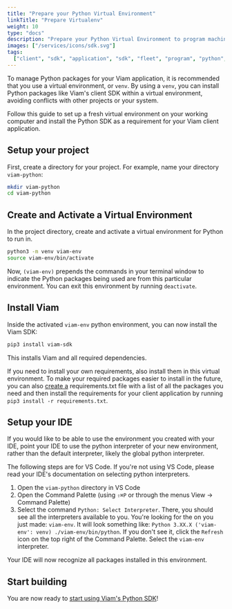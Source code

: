 ```yaml
---
title: "Prepare your Python Virtual Environment"
linkTitle: "Prepare Virtualenv"
weight: 10
type: "docs"
description: "Prepare your Python Virtual Environment to program machines with the Python SDK."
images: ["/services/icons/sdk.svg"]
tags:
  ["client", "sdk", "application", "sdk", "fleet", "program", "python", "venv"]
---
```


To manage Python packages for your Viam application, it is recommended that you use a virtual environment, or `venv`.
By using a `venv`, you can install Python packages like Viam's client SDK within a virtual environment, avoiding conflicts with other projects or your system.

Follow this guide to set up a fresh virtual environment on your working computer and install the Python SDK as a requirement for your Viam client application.

## Setup your project

First, create a directory for your project.
For example, name your directory `viam-python`:

```sh {class="command-line" data-prompt="$"}
mkdir viam-python
cd viam-python
```

## Create and Activate a Virtual Environment

In the project directory, create and activate a virtual environment for Python to run in.

```bash
python3 -m venv viam-env
source viam-env/bin/activate
```

Now, `(viam-env)` prepends the commands in your terminal window to indicate the Python packages being used are from this particular environment.
You can exit this environment by running `deactivate`.

## Install Viam

Inside the activated `viam-env` python environment, you can now install the Viam SDK:

```bash
pip3 install viam-sdk
```

This installs Viam and all required dependencies.

If you need to install your own requirements, also install them in this virtual environment.
To make your required packages easier to install in the future, you can also [create a](https://openclassrooms.com/en/courses/6900846-set-up-a-python-environment/6990546-manage-virtual-environments-using-requirements-files) <file>requirements.txt</file> file with a list of all the packages you need and then install the requirements for your client application by running `pip3 install -r requirements.txt`.

## Setup your IDE

If you would like to be able to use the environment you created with your IDE, point your IDE to use the python interpreter of your new environment, rather than the default interpreter, likely the global python interpreter.

The following steps are for VS Code.
If you're not using VS Code, please read your IDE's documentation on selecting python interpreters.

1. Open the `viam-python` directory in VS Code
1. Open the Command Palette (using `⇧⌘P` or through the menus View -> Command Palette)
1. Select the command `Python: Select Interpreter`.
   There, you should see all the interpreters available to you.
   You're looking for the on you just made: `viam-env`.
   It will look something like: `Python 3.XX.X ('viam-env': venv) ./viam-env/bin/python`.
   If you don't see it, click the `Refresh` icon on the top right of the Command Palette.
   Select the `viam-env` interpreter.

Your IDE will now recognize all packages installed in this environment.

## Start building

You are now ready to [start using Viam's Python SDK](/program/)!
